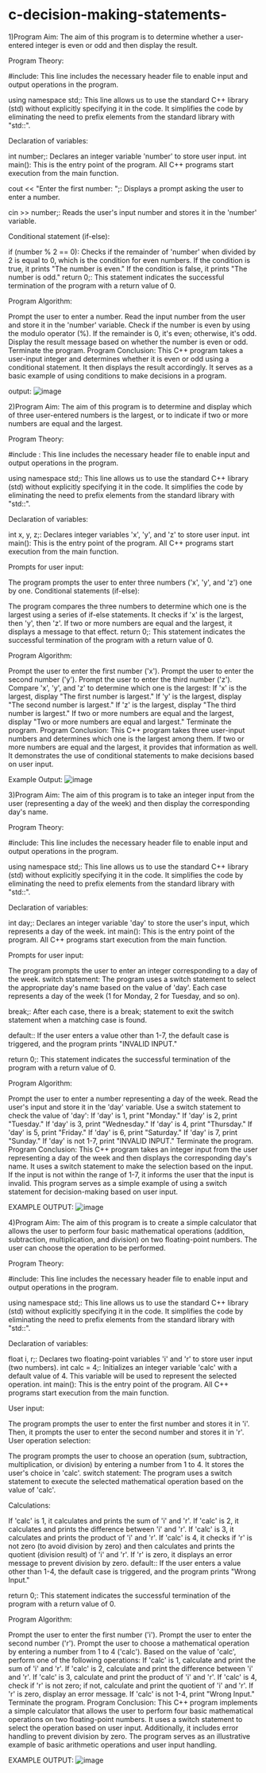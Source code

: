 # c-decision-making-statements-

1)Program Aim:
The aim of this program is to determine whether a user-entered integer is even or odd and then display the result.

Program Theory:

#include<iostream>: This line includes the necessary header file <iostream> to enable input and output operations in the program.

using namespace std;: This line allows us to use the standard C++ library (std) without explicitly specifying it in the code. It simplifies the code by eliminating the need to prefix elements from the standard library with "std::".

Declaration of variables:

int number;: Declares an integer variable 'number' to store user input.
int main(): This is the entry point of the program. All C++ programs start execution from the main function.

cout << "Enter the first number: ";: Displays a prompt asking the user to enter a number.

cin >> number;: Reads the user's input number and stores it in the 'number' variable.

Conditional statement (if-else):

if (number % 2 == 0): Checks if the remainder of 'number' when divided by 2 is equal to 0, which is the condition for even numbers.
If the condition is true, it prints "The number is even."
If the condition is false, it prints "The number is odd."
return 0;: This statement indicates the successful termination of the program with a return value of 0.

Program Algorithm:

Prompt the user to enter a number.
Read the input number from the user and store it in the 'number' variable.
Check if the number is even by using the modulo operator (%). If the remainder is 0, it's even; otherwise, it's odd.
Display the result message based on whether the number is even or odd.
Terminate the program.
Program Conclusion:
This C++ program takes a user-input integer and determines whether it is even or odd using a conditional statement. It then displays the result accordingly. It serves as a basic example of using conditions to make decisions in a program.


output:
![image](https://github.com/reetikasinghh/c-decision-making-statements-/assets/139485681/075d1813-3e02-4d76-966d-f88d7b8afc86)


2)Program Aim:
The aim of this program is to determine and display which of three user-entered numbers is the largest, or to indicate if two or more numbers are equal and the largest.

Program Theory:

#include <iostream>: This line includes the necessary header file <iostream> to enable input and output operations in the program.

using namespace std;: This line allows us to use the standard C++ library (std) without explicitly specifying it in the code. It simplifies the code by eliminating the need to prefix elements from the standard library with "std::".

Declaration of variables:

int x, y, z;: Declares integer variables 'x', 'y', and 'z' to store user input.
int main(): This is the entry point of the program. All C++ programs start execution from the main function.

Prompts for user input:

The program prompts the user to enter three numbers ('x', 'y', and 'z') one by one.
Conditional statements (if-else):

The program compares the three numbers to determine which one is the largest using a series of if-else statements.
It checks if 'x' is the largest, then 'y', then 'z'.
If two or more numbers are equal and the largest, it displays a message to that effect.
return 0;: This statement indicates the successful termination of the program with a return value of 0.

Program Algorithm:

Prompt the user to enter the first number ('x').
Prompt the user to enter the second number ('y').
Prompt the user to enter the third number ('z').
Compare 'x', 'y', and 'z' to determine which one is the largest:
If 'x' is the largest, display "The first number is largest."
If 'y' is the largest, display "The second number is largest."
If 'z' is the largest, display "The third number is largest."
If two or more numbers are equal and the largest, display "Two or more numbers are equal and largest."
Terminate the program.
Program Conclusion:
This C++ program takes three user-input numbers and determines which one is the largest among them. If two or more numbers are equal and the largest, it provides that information as well. It demonstrates the use of conditional statements to make decisions based on user input.

Example Output: 
![image](https://github.com/reetikasinghh/c-decision-making-statements-/assets/139485681/27d6963e-071d-47cd-a522-d6d2947d66f1)


3)Program Aim:
The aim of this program is to take an integer input from the user (representing a day of the week) and then display the corresponding day's name.

Program Theory:

#include<iostream>: This line includes the necessary header file <iostream> to enable input and output operations in the program.

using namespace std;: This line allows us to use the standard C++ library (std) without explicitly specifying it in the code. It simplifies the code by eliminating the need to prefix elements from the standard library with "std::".

Declaration of variables:

int day;: Declares an integer variable 'day' to store the user's input, which represents a day of the week.
int main(): This is the entry point of the program. All C++ programs start execution from the main function.

Prompts for user input:

The program prompts the user to enter an integer corresponding to a day of the week.
switch statement: The program uses a switch statement to select the appropriate day's name based on the value of 'day'. Each case represents a day of the week (1 for Monday, 2 for Tuesday, and so on).

break;: After each case, there is a break; statement to exit the switch statement when a matching case is found.

default:: If the user enters a value other than 1-7, the default case is triggered, and the program prints "INVALID INPUT."

return 0;: This statement indicates the successful termination of the program with a return value of 0.

Program Algorithm:

Prompt the user to enter a number representing a day of the week.
Read the user's input and store it in the 'day' variable.
Use a switch statement to check the value of 'day':
If 'day' is 1, print "Monday."
If 'day' is 2, print "Tuesday."
If 'day' is 3, print "Wednesday."
If 'day' is 4, print "Thursday."
If 'day' is 5, print "Friday."
If 'day' is 6, print "Saturday."
If 'day' is 7, print "Sunday."
If 'day' is not 1-7, print "INVALID INPUT."
Terminate the program.
Program Conclusion:
This C++ program takes an integer input from the user representing a day of the week and then displays the corresponding day's name. It uses a switch statement to make the selection based on the input. If the input is not within the range of 1-7, it informs the user that the input is invalid. This program serves as a simple example of using a switch statement for decision-making based on user input.

EXAMPLE OUTPUT:
![image](https://github.com/reetikasinghh/c-decision-making-statements-/assets/139485681/a6d20e28-f8e5-4beb-ac8f-6ba3cef43c5a)


4)Program Aim:
The aim of this program is to create a simple calculator that allows the user to perform four basic mathematical operations (addition, subtraction, multiplication, and division) on two floating-point numbers. The user can choose the operation to be performed.

Program Theory:

#include<iostream>: This line includes the necessary header file <iostream> to enable input and output operations in the program.

using namespace std;: This line allows us to use the standard C++ library (std) without explicitly specifying it in the code. It simplifies the code by eliminating the need to prefix elements from the standard library with "std::".

Declaration of variables:

float i, r;: Declares two floating-point variables 'i' and 'r' to store user input (two numbers).
int calc = 4;: Initializes an integer variable 'calc' with a default value of 4. This variable will be used to represent the selected operation.
int main(): This is the entry point of the program. All C++ programs start execution from the main function.

User input:

The program prompts the user to enter the first number and stores it in 'i'.
Then, it prompts the user to enter the second number and stores it in 'r'.
User operation selection:

The program prompts the user to choose an operation (sum, subtraction, multiplication, or division) by entering a number from 1 to 4. It stores the user's choice in 'calc'.
switch statement: The program uses a switch statement to execute the selected mathematical operation based on the value of 'calc'.

Calculations:

If 'calc' is 1, it calculates and prints the sum of 'i' and 'r'.
If 'calc' is 2, it calculates and prints the difference between 'i' and 'r'.
If 'calc' is 3, it calculates and prints the product of 'i' and 'r'.
If 'calc' is 4, it checks if 'r' is not zero (to avoid division by zero) and then calculates and prints the quotient (division result) of 'i' and 'r'. If 'r' is zero, it displays an error message to prevent division by zero.
default:: If the user enters a value other than 1-4, the default case is triggered, and the program prints "Wrong Input."

return 0;: This statement indicates the successful termination of the program with a return value of 0.

Program Algorithm:

Prompt the user to enter the first number ('i').
Prompt the user to enter the second number ('r').
Prompt the user to choose a mathematical operation by entering a number from 1 to 4 ('calc').
Based on the value of 'calc', perform one of the following operations:
If 'calc' is 1, calculate and print the sum of 'i' and 'r'.
If 'calc' is 2, calculate and print the difference between 'i' and 'r'.
If 'calc' is 3, calculate and print the product of 'i' and 'r'.
If 'calc' is 4, check if 'r' is not zero; if not, calculate and print the quotient of 'i' and 'r'. If 'r' is zero, display an error message.
If 'calc' is not 1-4, print "Wrong Input."
Terminate the program.
Program Conclusion:
This C++ program implements a simple calculator that allows the user to perform four basic mathematical operations on two floating-point numbers. It uses a switch statement to select the operation based on user input. Additionally, it includes error handling to prevent division by zero. The program serves as an illustrative example of basic arithmetic operations and user input handling.

EXAMPLE OUTPUT: 
![image](https://github.com/reetikasinghh/c-decision-making-statements-/assets/139485681/b1837a0e-2c9c-451a-b370-952caffabded)





